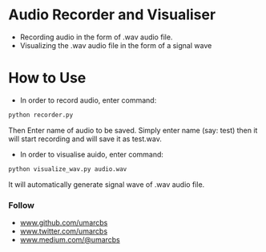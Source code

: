 # Audio Recorder and Visualiser 
- Recording audio in the form of .wav audio file.
- Visualizing the .wav audio file in the form of a signal wave

# How to Use
- In order to record audio, enter command:
```sh
python recorder.py
```
Then Enter name of audio to be saved. Simply enter name (say: test) then it will start recording and will save it as test.wav. 

- In order to visualise auido, enter command:
```sh
python visualize_wav.py audio.wav
```
It will automatically generate signal wave of .wav audio file.



### Follow
- www.github.com/umarcbs
- www.twitter.com/umarcbs
- www.medium.com/@umarcbs
